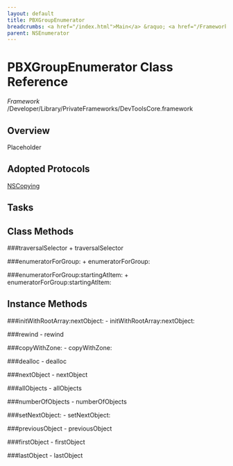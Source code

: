 ```yaml
---
layout: default
title: PBXGroupEnumerator
breadcrumbs: <a href="/index.html">Main</a> &raquo; <a href="/Frameworks.html">Framework</a> &raquo; <a href="/Frameworks/DevToolsCore.html">DevToolsCore</a> &raquo; PBXGroupEnumerator
parent: NSEnumerator 
---
```

# PBXGroupEnumerator Class Reference

*Framework* /Developer/Library/PrivateFrameworks/DevToolsCore.framework

## Overview

Placeholder

## Adopted Protocols

[NSCopying]()

## Tasks

## Class Methods

<a name="+traversalSelector"></a>
###traversalSelector
    + traversalSelector

<a name="+enumeratorForGroup:"></a>
###enumeratorForGroup:
    + enumeratorForGroup:

<a name="+enumeratorForGroup:startingAtItem:"></a>
###enumeratorForGroup:startingAtItem:
    + enumeratorForGroup:startingAtItem:

## Instance Methods

<a name="-initWithRootArray:nextObject:"></a>
###initWithRootArray:nextObject:
    - initWithRootArray:nextObject:

<a name="-rewind"></a>
###rewind
    - rewind

<a name="-copyWithZone:"></a>
###copyWithZone:
    - copyWithZone:

<a name="-dealloc"></a>
###dealloc
    - dealloc

<a name="-nextObject"></a>
###nextObject
    - nextObject

<a name="-allObjects"></a>
###allObjects
    - allObjects

<a name="-numberOfObjects"></a>
###numberOfObjects
    - numberOfObjects

<a name="-setNextObject:"></a>
###setNextObject:
    - setNextObject:

<a name="-previousObject"></a>
###previousObject
    - previousObject

<a name="-firstObject"></a>
###firstObject
    - firstObject

<a name="-lastObject"></a>
###lastObject
    - lastObject

